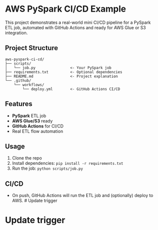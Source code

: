 # AWS PySpark CI/CD Example

This project demonstrates a real-world mini CI/CD pipeline for a PySpark ETL job, automated with GitHub Actions and ready for AWS Glue or S3 integration.

## Project Structure

```
aws-pyspark-ci-cd/
├── scripts/
│   └── job.py                <- Your PySpark job
├── requirements.txt          <- Optional dependencies
├── README.md                 <- Project explanation
└── .github/
    └── workflows/
        └── deploy.yml        <- GitHub Actions CI/CD
```

## Features
- **PySpark** ETL job
- **AWS Glue/S3** ready
- **GitHub Actions** for CI/CD
- Real ETL flow automation

## Usage
1. Clone the repo
2. Install dependencies: `pip install -r requirements.txt`
3. Run the job: `python scripts/job.py`

## CI/CD
- On push, GitHub Actions will run the ETL job and (optionally) deploy to AWS. # Update trigger
# Update trigger
